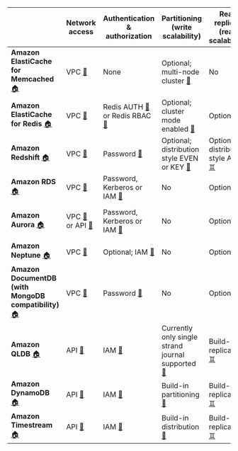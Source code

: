 |  | Network access | Authentication & authorization | Partitioning<br/>(write scalability) | Read replicas<br/>(read scalability) | High availability<br/>(failover) | Encryption<br/>at rest | Encryption<br/>in transit |
|---|---|---|---|---|---|---|---|
| **Amazon ElastiCache for Memcached** [🏠][ecm1] | VPC [🔗][ecm2] | None | Optional; multi-node cluster [🍕][ecm4] | No | No [🔥][ecm6] | No [🔐][ecm7] | Yes [🔏][ecm8] |
| **Amazon ElastiCache for Redis** [🏠][ecr1] | VPC [🔗][ecr2] | Redis AUTH [🧍][ecr3a]<br/> or Redis RBAC [🧍][ecr3b] | Optional; cluster mode enabled [🍕][ecr4] | Optional [♊][ecr5] | Failover to replica [🔥][ecr6] | Optional; KMS [🔐][ecr7]| Optional [🔏][ecr8] |
| **Amazon Redshift** [🏠][red1] | VPC [🔗][red2]  | Password [🧍][red3] | Optional; distribution style EVEN or KEY [🍕][red4] | Optional; distribution style ALL [♊][red5] | Automatic restore from backup | Optional; KMS or HSM [🔐][red7] | Optional [🔏][red8] |
| **Amazon RDS** [🏠][rds1] | VPC [🔗][rds2] | Password, Kerberos or IAM [🧍][rds3] |  No | Optional [♊][rds5] | Failover to secondary [🔥][rds6] | Optional; KMS [🔐][rds7] | Optional [🔏][rds8] |
| **Amazon Aurora** [🏠][aur1] | VPC [🔗][aur2a] or API [🔗][aur2b] | Password, Kerberos or IAM [🧍][aur3] | No | Optional [♊][aur5] | Failover to replica [🔥][aur6a]<br/>or Multi-master [🔥][aur6b] | Optional; KMS [🔐][aur7] | Optional [🔏][aur8] |
| **Amazon Neptune** [🏠][nep1] | VPC [🔗][nep2] | Optional; IAM [🧍][nep3] | No | Optional [♊][nep5] | Failover to replica | Optional; KMS [🔐][nep7] | Yes [🔏][nep8] |
| **Amazon DocumentDB (with MongoDB compatibility)** [🏠][doc1] | VPC [🔗][doc2] | Password [🧍][doc3] | No | Optional [♊][doc5] | Failover to replica [🔥][doc6] | Optional; KMS [🔐][doc7] | Yes [🔏][doc8] |
| **Amazon QLDB** [🏠][qld1] | API [🔗][qld2] | IAM [🧍][qld3] | Currently only single strand journal supported [🍕][qld4] | Build-in replication [♊][qld5] | Build-in HA [🔥][qld6] | Yes; KMS [🔐][qld7] | Yes [🔏][qld8] |
| **Amazon DynamoDB** [🏠][ddb1] | API [🔗][ddb2] | IAM [🧍][ddb3] | Build-in partitioning [🍕][ddb4] | Build-in replication [♊][ddb5] | Build-in HA [🔥][ddb6] | Yes; KMS [🔐][ddb7] | Yes [🔏][ddb8] |
| **Amazon Timestream** [🏠][tim1] | API [🔗][tim2] | IAM [🧍][tim3] | Build-in distribution [🍕][tim4] | Build-in replication [♊][tim5] | Build-in HA [🔥][tim6] | Yes; KMS [🔐][tim7] | Yes [🔏][tim8] |

[ecm1]: https://aws.amazon.com/elasticache/memcached/
[ecm2]: https://docs.aws.amazon.com/AmazonElastiCache/latest/mem-ug/VPCs.html
[ecm4]: https://docs.aws.amazon.com/AmazonElastiCache/latest/mem-ug/Clusters.AddNode.html
[ecm6]: https://docs.aws.amazon.com/AmazonElastiCache/latest/mem-ug/FaultTolerance.html
[ecm7]: https://docs.aws.amazon.com/AmazonElastiCache/latest/mem-ug/Security.html
[ecm8]: https://docs.aws.amazon.com/AmazonElastiCache/latest/mem-ug/infrastructure-security.html

[ecr1]: https://aws.amazon.com/elasticache/redis/
[ecr2]: https://docs.aws.amazon.com/AmazonElastiCache/latest/red-ug/VPCs.html
[ecr3a]: https://docs.aws.amazon.com/AmazonElastiCache/latest/red-ug/auth.html
[ecr3b]: https://docs.aws.amazon.com/AmazonElastiCache/latest/red-ug/Clusters.RBAC.html
[ecr4]: https://docs.aws.amazon.com/AmazonElastiCache/latest/red-ug/Replication.Redis.Groups.html#Replication.Redis.Groups.Cluster
[ecr5]: https://docs.aws.amazon.com/AmazonElastiCache/latest/red-ug/increase-decrease-replica-count.html
[ecr6]: https://docs.aws.amazon.com/AmazonElastiCache/latest/red-ug/AutoFailover.html
[ecr7]: https://docs.aws.amazon.com/AmazonElastiCache/latest/red-ug/at-rest-encryption.html
[ecr8]: https://docs.aws.amazon.com/AmazonElastiCache/latest/red-ug/in-transit-encryption.html

[red1]: https://aws.amazon.com/redshift/
[red2]: https://docs.aws.amazon.com/redshift/latest/mgmt/managing-clusters-vpc.html
[red3]: https://docs.aws.amazon.com/redshift/latest/dg/r_Users.html
[red4]: https://docs.aws.amazon.com/redshift/latest/dg/c_choosing_dist_sort.html
[red5]: https://docs.aws.amazon.com/redshift/latest/dg/c_choosing_dist_sort.html
[red7]: https://docs.aws.amazon.com/redshift/latest/mgmt/working-with-db-encryption.html
[red8]: https://docs.aws.amazon.com/redshift/latest/mgmt/security-encryption-in-transit.html

[rds1]: https://aws.amazon.com/rds/
[rds2]: https://docs.aws.amazon.com/AmazonRDS/latest/UserGuide/USER_VPC.html
[rds3]: https://docs.aws.amazon.com/AmazonRDS/latest/UserGuide/database-authentication.html
[rds5]: https://docs.aws.amazon.com/AmazonRDS/latest/UserGuide/USER_ReadRepl.html
[rds6]: https://docs.aws.amazon.com/AmazonRDS/latest/UserGuide/Concepts.MultiAZ.html
[rds7]: https://docs.aws.amazon.com/AmazonRDS/latest/UserGuide/Overview.Encryption.html
[rds8]: https://docs.aws.amazon.com/AmazonRDS/latest/UserGuide/UsingWithRDS.SSL.html

[aur1]: https://aws.amazon.com/rds/aurora/
[aur2a]: https://docs.aws.amazon.com/AmazonRDS/latest/AuroraUserGuide/USER_VPC.html
[aur2b]: https://docs.aws.amazon.com/AmazonRDS/latest/AuroraUserGuide/data-api.html
[aur3]: https://docs.aws.amazon.com/AmazonRDS/latest/AuroraUserGuide/database-authentication.html
[aur5]: https://docs.aws.amazon.com/AmazonRDS/latest/AuroraUserGuide/Aurora.Replication.html
[aur6a]: https://docs.aws.amazon.com/AmazonRDS/latest/AuroraUserGuide/Concepts.AuroraHighAvailability.html
[aur6b]: https://docs.aws.amazon.com/AmazonRDS/latest/AuroraUserGuide/aurora-multi-master.html
[aur7]: https://docs.aws.amazon.com/AmazonRDS/latest/AuroraUserGuide/Overview.Encryption.html
[aur8]: https://docs.aws.amazon.com/AmazonRDS/latest/AuroraUserGuide/UsingWithRDS.SSL.html

[nep1]: https://aws.amazon.com/neptune/
[nep2]: https://docs.aws.amazon.com/neptune/latest/userguide/security-vpc.html
[nep3]: https://docs.aws.amazon.com/neptune/latest/userguide/iam-auth-connecting.html
[nep5]: https://docs.aws.amazon.com/neptune/latest/userguide/manage-console-add-replicas.html
[nep7]: https://docs.aws.amazon.com/neptune/latest/userguide/encrypt.html
[nep8]: https://docs.aws.amazon.com/neptune/latest/userguide/security-ssl.html

[doc1]: https://aws.amazon.com/documentdb/
[doc2]: https://docs.aws.amazon.com/documentdb/latest/developerguide/document-db-subnet-groups.html
[doc3]: https://docs.aws.amazon.com/documentdb/latest/developerguide/security.managing-users.html
[doc5]: https://docs.aws.amazon.com/documentdb/latest/developerguide/replication.html
[doc6]: https://docs.aws.amazon.com/documentdb/latest/developerguide/failover.html
[doc7]: https://docs.aws.amazon.com/documentdb/latest/developerguide/encryption-at-rest.html
[doc8]: https://docs.aws.amazon.com/documentdb/latest/developerguide/security.encryption.ssl.html

[qld1]: https://aws.amazon.com/qldb/
[qld2]: https://docs.aws.amazon.com/qldb/latest/developerguide/API_QLDB-Session_SendCommand.html
[qld3]: https://docs.aws.amazon.com/qldb/latest/developerguide/getting-started-standard-mode.html
[qld4]: https://docs.aws.amazon.com/qldb/latest/developerguide/ledger-structure.html#ledger-structure.transactions
[qld5]: https://docs.aws.amazon.com/qldb/latest/developerguide/disaster-recovery-resiliency.html
[qld6]: https://docs.aws.amazon.com/qldb/latest/developerguide/disaster-recovery-resiliency.html
[qld7]: https://docs.aws.amazon.com/qldb/latest/developerguide/encryption-at-rest.html
[qld8]: https://docs.aws.amazon.com/qldb/latest/developerguide/encryption-in-transit.html

[ddb1]: https://aws.amazon.com/dynamodb/
[ddb2]: https://docs.aws.amazon.com/amazondynamodb/latest/developerguide/HowItWorks.API.html#HowItWorks.API.DataPlane
[ddb3]: https://docs.aws.amazon.com/service-authorization/latest/reference/list_amazondynamodb.html
[ddb4]: https://docs.aws.amazon.com/amazondynamodb/latest/developerguide/HowItWorks.CoreComponents.html#HowItWorks.CoreComponents.PrimaryKey
[ddb5]: https://docs.aws.amazon.com/amazondynamodb/latest/developerguide/HowItWorks.ReadConsistency.html
[ddb6]: https://docs.aws.amazon.com/amazondynamodb/latest/developerguide/disaster-recovery-resiliency.html
[ddb7]: https://docs.aws.amazon.com/amazondynamodb/latest/developerguide/EncryptionAtRest.html
[ddb8]: https://docs.aws.amazon.com/amazondynamodb/latest/developerguide/inter-network-traffic-privacy.html

[tim1]: https://aws.amazon.com/timestream/
[tim2]: https://docs.aws.amazon.com/timestream/latest/developerguide/API_Reference.html
[tim3]: https://docs.aws.amazon.com/service-authorization/latest/reference/list_amazontimestream.html
[tim4]: https://docs.aws.amazon.com/timestream/latest/developerguide/architecture.html
[tim5]: https://docs.aws.amazon.com/timestream/latest/developerguide/architecture.html
[tim6]: https://docs.aws.amazon.com/timestream/latest/developerguide/disaster-recovery-resiliency.html
[tim7]: https://docs.aws.amazon.com/timestream/latest/developerguide/EncryptionAtRest.html
[tim8]: https://docs.aws.amazon.com/timestream/latest/developerguide/EncryptionInTransit.html
